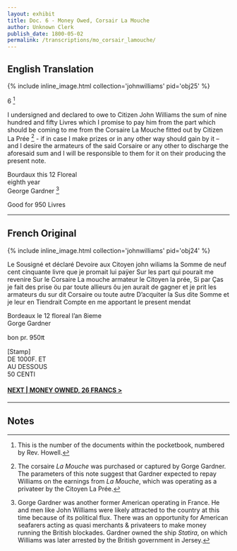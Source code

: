 ```yaml
---
layout: exhibit
title: Doc. 6 - Money Owed, Corsair La Mouche
author: Unknown Clerk
publish_date: 1800-05-02
permalink: /transcriptions/mo_corsair_lamouche/
---
```


## English Translation

{% include inline_image.html collection='johnwilliams' pid='obj25' %}

6 [^1]

I undersigned and declared to owe to Citizen John Williams the sum of nine hundred and fifty Livres which I promise to pay him from the part which should be coming to me from the Corsaire La Mouche fitted out by Citizen La Prée [^2] - if in case I make prizes or in any other way should gain by it – and I desire the armateurs of the said Corsaire or any other to discharge the aforesaid sum and I will be responsible to them for it on their producing the present note.

Bourdaux this 12 Floreal  
eighth year  
George Gardner [^3]

Good for 950 Livres

---

## French Original

{% include inline_image.html collection='johnwilliams' pid='obj24' %}

Le Sousigné et déclaré Devoire aux Citoyen john wiliams la Somme de neuf cent cinquante livre que je promait lui paÿer Sur les part qui pourait me revenire Sur le Corsaire La mouche armateur le Citoyen la prée, Si par Ças je fait des prise öu par toute allieurs ôu jen aurait de gagner et je prit les armateurs du sur dit Corsaire ou toute autre D’acquiter la Sus dite Somme et je leur en Tiendrait Compte en me apportant le present mendat

Bordeaux le 12 floreal l’an 8ieme  
Gorge Gardner

bon pr. 950₶

[Stamp]  
DE 1000F. ET  
AU DESSOUS  
50 CENTI

#### [NEXT | MONEY OWNED, 26 FRANCS >](https://gyups.github.io/johnwilliams/transcriptions/mo_26francs/)

---

## Notes

[^1]: This is the number of the documents within the pocketbook, numbered by Rev. Howell.

[^2]: The corsaire *La Mouche* was purchased or captured by Gorge Gardner. The parameters of this note suggest that Gardner expected to repay Williams on the earnings from *La Mouche*, which was operating as a privateer by the Citoyen La Prée.

[^3]: Gorge Gardner was another former American operating in France. He and men like John Williams were likely attracted to the country at this time because of its political flux. There was an opportunity for American seafarers acting as quasi merchants & privateers to make money running the British blockades. Gardner owned the ship *Statira*, on which Williams was later arrested by the British government in Jersey.
